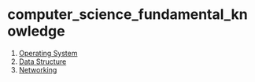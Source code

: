 # computer_science_fundamental_knowledge

1. [Operating System](/operating_system/ReadMe.md)
2. [Data Structure](/data_structure/data_structure.md)
3. [Networking](/networking/networking.md)
